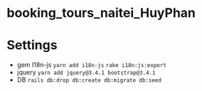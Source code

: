 # booking_tours_naitei_HuyPhan
# Settings
+ gem I18n-js
  `yarn add i18n-js`
  `rake i18n:js:export`
+ jquery
  `yarn add jquery@3.4.1 bootstrap@3.4.1`
+ DB
  `rails db:drop db:create db:migrate db:seed`
